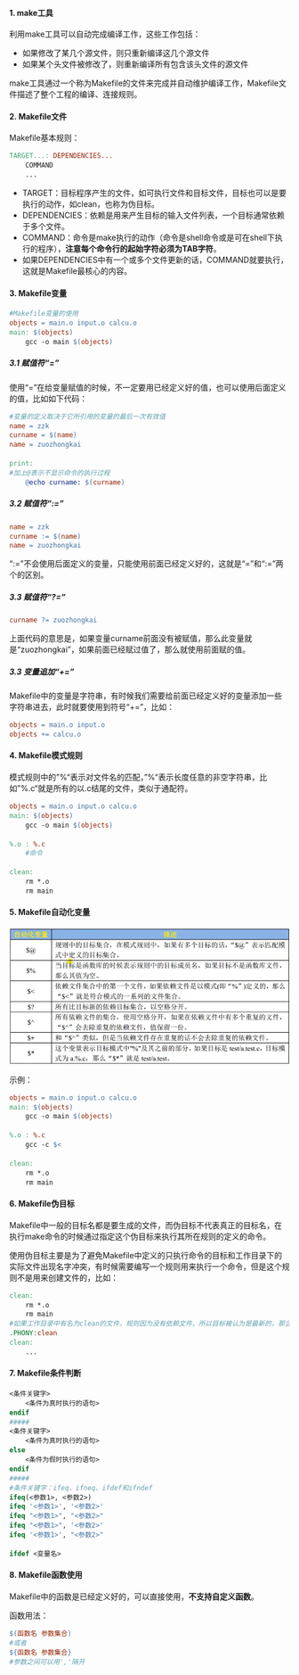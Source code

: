#### 1. make工具

利用make工具可以自动完成编译工作，这些工作包括：

- 如果修改了某几个源文件，则只重新编译这几个源文件
- 如果某个头文件被修改了，则重新编译所有包含该头文件的源文件

make工具通过一个称为Makefile的文件来完成并自动维护编译工作，Makefile文件描述了整个工程的编译、连接规则。

#### 2. Makefile文件

Makefile基本规则：

```makefile
TARGET...: DEPENDENCIES...
	COMMAND
	...
```

- TARGET：目标程序产生的文件，如可执行文件和目标文件，目标也可以是要执行的动作，如clean，也称为伪目标。
- DEPENDENCIES：依赖是用来产生目标的输入文件列表，一个目标通常依赖于多个文件。
- COMMAND：命令是make执行的动作（命令是shell命令或是可在shell下执行的程序），**注意每个命令行的起始字符必须为TAB字符**。
- 如果DEPENDENCIES中有一个或多个文件更新的话，COMMAND就要执行，这就是Makefile最核心的内容。

#### 3. Makefile变量

```makefile
#Makefile变量的使用
objects = main.o input.o calcu.o
main: $(objects)
	gcc -o main $(objects)
```

##### 3.1 赋值符“=”

使用“=”在给变量赋值的时候，不一定要用已经定义好的值，也可以使用后面定义的值，比如如下代码：

```makefile
#变量的定义取决于它所引用的变量的最后一次有效值
name = zzk
curname = $(name)
name = zuozhongkai

print:
#加上@表示不显示命令的执行过程
	@echo curname: $(curname)
```

##### 3.2 赋值符“:=”

```makefile
name = zzk
curname := $(name)
name = zuozhongkai
```

“:=”不会使用后面定义的变量，只能使用前面已经定义好的，这就是“=”和“:=”两个的区别。

##### 3.3 赋值符“?=”

```makefile
curname ?= zuozhongkai
```

上面代码的意思是，如果变量curname前面没有被赋值，那么此变量就是“zuozhongkai”，如果前面已经赋过值了，那么就使用前面赋的值。

##### 3.3 变量追加“+=”

Makefile中的变量是字符串，有时候我们需要给前面已经定义好的变量添加一些字符串进去，此时就要使用到符号“+=”，比如：

```makefile
objects = main.o input.o
objects += calcu.o
```

#### 4. Makefile模式规则

模式规则中的”%“表示对文件名的匹配，”%“表示长度任意的非空字符串，比如”%.c“就是所有的以.c结尾的文件，类似于通配符。

```makefile
objects = main.o input.o calcu.o
main: $(objects)
	gcc -o main $(objects)
	
%.o : %.c
	#命令
	
clean:
	rm *.o
	rm main
```

#### 5. Makefile自动化变量

![image-20231021150343043](image-20231021150343043-16978922732962.png)

示例：

```makefile
objects = main.o input.o calcu.o
main: $(objects)
	gcc -o main $(objects)
	
%.o : %.c
	gcc -c $<
	
clean:
	rm *.o
	rm main
```

#### 6. Makefile伪目标

Makefile中一般的目标名都是要生成的文件，而伪目标不代表真正的目标名，在执行make命令的时候通过指定这个伪目标来执行其所在规则的定义的命令。

使用伪目标主要是为了避免Makefile中定义的只执行命令的目标和工作目录下的实际文件出现名字冲突，有时候需要编写一个规则用来执行一个命令，但是这个规则不是用来创建文件的，比如：

```makefile
clean:
	rm *.o
	rm main
#如果工作目录中有名为clean的文件，规则因为没有依赖文件，所以目标被认为是最新的，那么后面的rm命令就不会执行，此时可以把clean声明为伪目标
.PHONY:clean
clean:
	...
```

#### 7. Makefile条件判断

```makefile
<条件关键字>
	<条件为真时执行的语句>
endif
#####
<条件关键字>
	<条件为真时执行的语句>
else
	<条件为假时执行的语句>
endif
#####
#条件关键字：ifeq、ifneq、ifdef和ifndef
ifeq(<参数1>, <参数2>)
ifeq '<参数1>', '<参数2>'
ifeq "<参数1>", "<参数2>"
ifeq "<参数1>", '<参数2>'
ifeq '<参数1>', "<参数2>"

ifdef <变量名>
```

#### 8. Makefile函数使用

Makefile中的函数是已经定义好的，可以直接使用，**不支持自定义函数**。

函数用法：

```makefile
$(函数名 参数集合)
#或者
${函数名 参数集合}
#参数之间可以用','隔开
```

